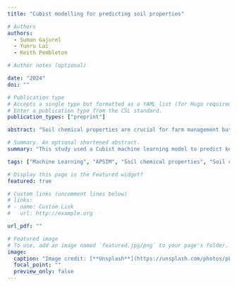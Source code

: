 ```yaml
---
title: "Cubist modelling for predicting soil properties"

# Authors
authors:
  - Suman Gajurel
  - Yunru Lai
  - Keith Pembleton

# Author notes (optional)

date: "2024"
doi: ""

# Publication type
# Accepts a single type but formatted as a YAML list (for Hugo requirements).
# Enter a publication type from the CSL standard.
publication_types: ["preprint"]

abstract: "Soil chemical properties are crucial for farm management but traditional analysis is labor-intensive and costly. This study employed a Cubist machine learning approach to predict key soil properties (pH, chloride, EC, ECEC, and ESP) using data such as geographic location, soil texture, and crop yield across one-meter depth. The model showed moderate to good accuracy, with CCC values ranging from 0.93 for ECEC to 0.40 for ESP. These predictions provide valuable insights for stakeholders to make informed decisions on soil management."

# Summary. An optional shortened abstract.
summary: "This study used a Cubist machine learning model to predict key soil chemical properties, achieving moderate to good accuracy, offering a faster, cost-effective alternative to traditional soil analysis for better farm management decisions."

tags: ["Machine Learning", "APSIM", "Soil chemical properties", "Soil constraints"]

# Display this page in the Featured widget?
featured: true

# Custom links (uncomment lines below)
# links:
# - name: Custom Link
#   url: http://example.org

url_pdf: ""

# Featured image
# To use, add an image named `featured.jpg/png` to your page's folder. 
image:
  caption: "Image credit: [**Unsplash**](https://unsplash.com/photos/pLCdAaMFLTE)"
  focal_point: ""
  preview_only: false
---
```

